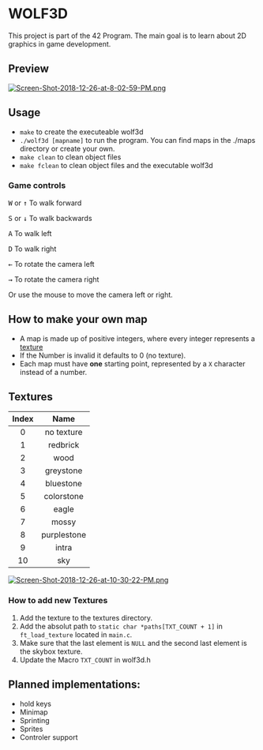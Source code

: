 # WOLF3D
This project is part of the 42 Program.
The main goal is to learn about 2D graphics in game development.

## Preview
[![Screen-Shot-2018-12-26-at-8-02-59-PM.png](https://i.postimg.cc/pLvdgXKX/Screen-Shot-2018-12-26-at-8-02-59-PM.png)](https://postimg.cc/tYry6brL)

## Usage
- `make` to create the executeable wolf3d
- `./wolf3d [mapname]` to run the program. You can find maps in the ./maps directory or create your own.
- `make clean` to clean object files
- `make fclean` to clean object files and the executable wolf3d

### Game controls
<kbd>W</kbd> or <kbd>&uparrow;</kbd> To walk forward

<kbd>S</kbd> or <kbd>&downarrow;</kbd> To walk backwards

<kbd>A</kbd> To walk left

<kbd>D</kbd> To walk right

<kbd>&leftarrow;</kbd> To rotate the camera left

<kbd>&rightarrow;</kbd> To rotate the camera right

Or use the mouse to move the camera left or right.

## How to make your own map
- A map is made up of positive integers, where every integer represents a [texture](#textures)
- If the Number is invalid it defaults to 0 (no texture).
- Each map must have **one** starting point, represented by a `X` character instead of a number.

## Textures
| Index | Name           |
|:-----:|:--------------:|
| 0     |  no texture    |
| 1     | redbrick       |
| 2     | wood           |
| 3     | greystone      |
| 4     | bluestone      |
| 5     | colorstone     |
| 6     | eagle          |
| 7     | mossy          |
| 8     | purplestone    |
| 9     | intra          |
| 10    | sky            |

[![Screen-Shot-2018-12-26-at-10-30-22-PM.png](https://i.postimg.cc/85DPjLR6/Screen-Shot-2018-12-26-at-10-30-22-PM.png)](https://postimg.cc/LqCMWY09)

### How to add new Textures
1. Add the texture to the textures directory.
2. Add the absolut path to `static char *paths[TXT_COUNT + 1]` in `ft_load_texture` located in `main.c`.
3. Make sure that the last element is `NULL` and the second last element is the skybox texture.
3. Update the Macro `TXT_COUNT` in wolf3d.h  

## Planned implementations:
- hold keys
- Minimap
- Sprinting
- Sprites
- Controler support
